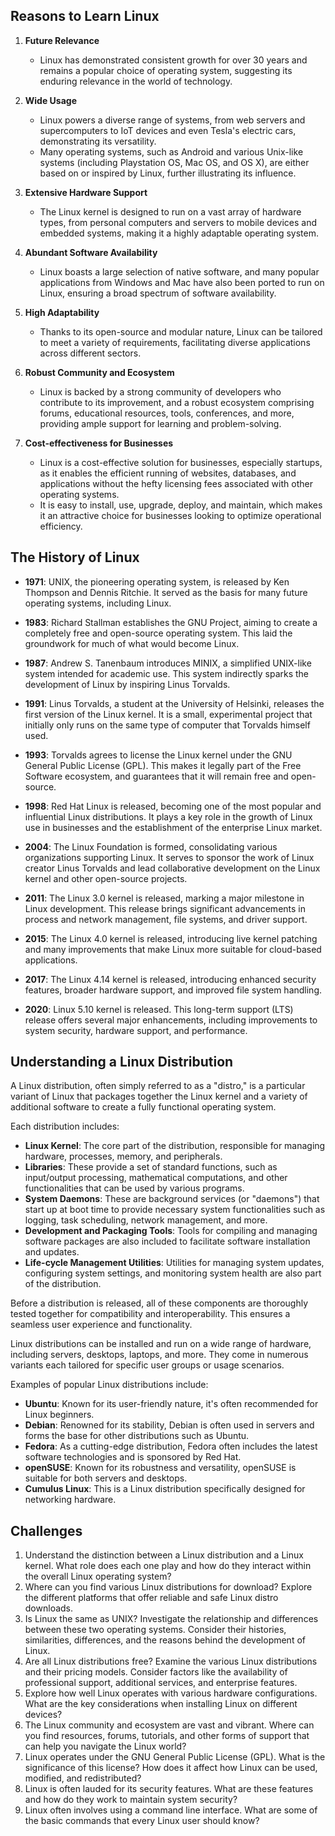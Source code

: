 ## Reasons to Learn Linux

1. **Future Relevance**
   - Linux has demonstrated consistent growth for over 30 years and remains a popular choice of operating system, suggesting its enduring relevance in the world of technology.
   
2. **Wide Usage**
   - Linux powers a diverse range of systems, from web servers and supercomputers to IoT devices and even Tesla's electric cars, demonstrating its versatility.
   - Many operating systems, such as Android and various Unix-like systems (including Playstation OS, Mac OS, and OS X), are either based on or inspired by Linux, further illustrating its influence.

3. **Extensive Hardware Support**
   - The Linux kernel is designed to run on a vast array of hardware types, from personal computers and servers to mobile devices and embedded systems, making it a highly adaptable operating system.

4. **Abundant Software Availability**
   - Linux boasts a large selection of native software, and many popular applications from Windows and Mac have also been ported to run on Linux, ensuring a broad spectrum of software availability.

5. **High Adaptability**
   - Thanks to its open-source and modular nature, Linux can be tailored to meet a variety of requirements, facilitating diverse applications across different sectors.

6. **Robust Community and Ecosystem**
   - Linux is backed by a strong community of developers who contribute to its improvement, and a robust ecosystem comprising forums, educational resources, tools, conferences, and more, providing ample support for learning and problem-solving.

7. **Cost-effectiveness for Businesses**
   - Linux is a cost-effective solution for businesses, especially startups, as it enables the efficient running of websites, databases, and applications without the hefty licensing fees associated with other operating systems.
   - It is easy to install, use, upgrade, deploy, and maintain, which makes it an attractive choice for businesses looking to optimize operational efficiency.
## The History of Linux

- **1971**: UNIX, the pioneering operating system, is released by Ken Thompson and Dennis Ritchie. It served as the basis for many future operating systems, including Linux.

- **1983**: Richard Stallman establishes the GNU Project, aiming to create a completely free and open-source operating system. This laid the groundwork for much of what would become Linux.

- **1987**: Andrew S. Tanenbaum introduces MINIX, a simplified UNIX-like system intended for academic use. This system indirectly sparks the development of Linux by inspiring Linus Torvalds.

- **1991**: Linus Torvalds, a student at the University of Helsinki, releases the first version of the Linux kernel. It is a small, experimental project that initially only runs on the same type of computer that Torvalds himself used.

- **1993**: Torvalds agrees to license the Linux kernel under the GNU General Public License (GPL). This makes it legally part of the Free Software ecosystem, and guarantees that it will remain free and open-source.

- **1998**: Red Hat Linux is released, becoming one of the most popular and influential Linux distributions. It plays a key role in the growth of Linux use in businesses and the establishment of the enterprise Linux market.

- **2004**: The Linux Foundation is formed, consolidating various organizations supporting Linux. It serves to sponsor the work of Linux creator Linus Torvalds and lead collaborative development on the Linux kernel and other open-source projects.

- **2011**: The Linux 3.0 kernel is released, marking a major milestone in Linux development. This release brings significant advancements in process and network management, file systems, and driver support.

- **2015**: The Linux 4.0 kernel is released, introducing live kernel patching and many improvements that make Linux more suitable for cloud-based applications.

- **2017**: The Linux 4.14 kernel is released, introducing enhanced security features, broader hardware support, and improved file system handling.

- **2020**: Linux 5.10 kernel is released. This long-term support (LTS) release offers several major enhancements, including improvements to system security, hardware support, and performance.

## Understanding a Linux Distribution

A Linux distribution, often simply referred to as a "distro," is a particular variant of Linux that packages together the Linux kernel and a variety of additional software to create a fully functional operating system. 

Each distribution includes:
- **Linux Kernel**: The core part of the distribution, responsible for managing hardware, processes, memory, and peripherals.
- **Libraries**: These provide a set of standard functions, such as input/output processing, mathematical computations, and other functionalities that can be used by various programs.
- **System Daemons**: These are background services (or "daemons") that start up at boot time to provide necessary system functionalities such as logging, task scheduling, network management, and more.
- **Development and Packaging Tools**: Tools for compiling and managing software packages are also included to facilitate software installation and updates.
- **Life-cycle Management Utilities**: Utilities for managing system updates, configuring system settings, and monitoring system health are also part of the distribution.

Before a distribution is released, all of these components are thoroughly tested together for compatibility and interoperability. This ensures a seamless user experience and functionality.

Linux distributions can be installed and run on a wide range of hardware, including servers, desktops, laptops, and more. They come in numerous variants each tailored for specific user groups or usage scenarios.

Examples of popular Linux distributions include:
- **Ubuntu**: Known for its user-friendly nature, it's often recommended for Linux beginners.
- **Debian**: Renowned for its stability, Debian is often used in servers and forms the base for other distributions such as Ubuntu.
- **Fedora**: As a cutting-edge distribution, Fedora often includes the latest software technologies and is sponsored by Red Hat.
- **openSUSE**: Known for its robustness and versatility, openSUSE is suitable for both servers and desktops.
- **Cumulus Linux**: This is a Linux distribution specifically designed for networking hardware.

## Challenges

1. Understand the distinction between a Linux distribution and a Linux kernel. What role does each one play and how do they interact within the overall Linux operating system?
2. Where can you find various Linux distributions for download? Explore the different platforms that offer reliable and safe Linux distro downloads.
3. Is Linux the same as UNIX? Investigate the relationship and differences between these two operating systems. Consider their histories, similarities, differences, and the reasons behind the development of Linux.
4. Are all Linux distributions free? Examine the various Linux distributions and their pricing models. Consider factors like the availability of professional support, additional services, and enterprise features.
5. Explore how well Linux operates with various hardware configurations. What are the key considerations when installing Linux on different devices?
6. The Linux community and ecosystem are vast and vibrant. Where can you find resources, forums, tutorials, and other forms of support that can help you navigate the Linux world?
7. Linux operates under the GNU General Public License (GPL). What is the significance of this license? How does it affect how Linux can be used, modified, and redistributed?
8. Linux is often lauded for its security features. What are these features and how do they work to maintain system security?
9. Linux often involves using a command line interface. What are some of the basic commands that every Linux user should know?
